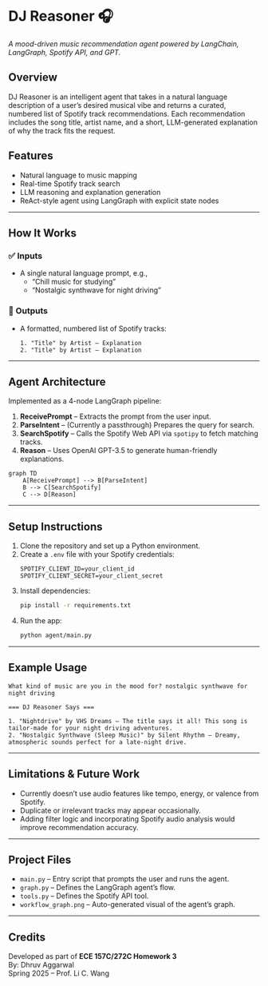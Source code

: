 # DJ Reasoner 🎧  
*A mood-driven music recommendation agent powered by LangChain, LangGraph, Spotify API, and GPT.*

## Overview

DJ Reasoner is an intelligent agent that takes in a natural language description of a user’s desired musical vibe and returns a curated, numbered list of Spotify track recommendations. Each recommendation includes the song title, artist name, and a short, LLM-generated explanation of why the track fits the request.

## Features

- Natural language to music mapping  
- Real-time Spotify track search  
- LLM reasoning and explanation generation  
- ReAct-style agent using LangGraph with explicit state nodes

---

## How It Works

### ✅ Inputs

- A single natural language prompt, e.g.,  
  - “Chill music for studying”  
  - “Nostalgic synthwave for night driving”

### 🎵 Outputs

- A formatted, numbered list of Spotify tracks:
  ```
  1. "Title" by Artist — Explanation
  2. "Title" by Artist — Explanation
  ```

---

## Agent Architecture

Implemented as a 4-node LangGraph pipeline:

1. **ReceivePrompt** – Extracts the prompt from the user input.
2. **ParseIntent** – (Currently a passthrough) Prepares the query for search.
3. **SearchSpotify** – Calls the Spotify Web API via `spotipy` to fetch matching tracks.
4. **Reason** – Uses OpenAI GPT-3.5 to generate human-friendly explanations.

```mermaid
graph TD
    A[ReceivePrompt] --> B[ParseIntent]
    B --> C[SearchSpotify]
    C --> D[Reason]
```

---

## Setup Instructions

1. Clone the repository and set up a Python environment.
2. Create a `.env` file with your Spotify credentials:
   ```
   SPOTIFY_CLIENT_ID=your_client_id
   SPOTIFY_CLIENT_SECRET=your_client_secret
   ```
3. Install dependencies:
   ```bash
   pip install -r requirements.txt
   ```
4. Run the app:
   ```bash
   python agent/main.py
   ```

---

## Example Usage

```
What kind of music are you in the mood for? nostalgic synthwave for night driving

=== DJ Reasoner Says ===

1. "Nightdrive" by VHS Dreams — The title says it all! This song is tailor-made for your night driving adventures.
2. "Nostalgic Synthwave (Sleep Music)" by Silent Rhythm — Dreamy, atmospheric sounds perfect for a late-night drive.
```

---

## Limitations & Future Work

- Currently doesn’t use audio features like tempo, energy, or valence from Spotify.
- Duplicate or irrelevant tracks may appear occasionally.
- Adding filter logic and incorporating Spotify audio analysis would improve recommendation accuracy.

---

## Project Files

- `main.py` – Entry script that prompts the user and runs the agent.
- `graph.py` – Defines the LangGraph agent’s flow.
- `tools.py` – Defines the Spotify API tool.
- `workflow_graph.png` – Auto-generated visual of the agent’s graph.

---

## Credits

Developed as part of **ECE 157C/272C Homework 3**  
By: Dhruv Aggarwal  
Spring 2025 – Prof. Li C. Wang
